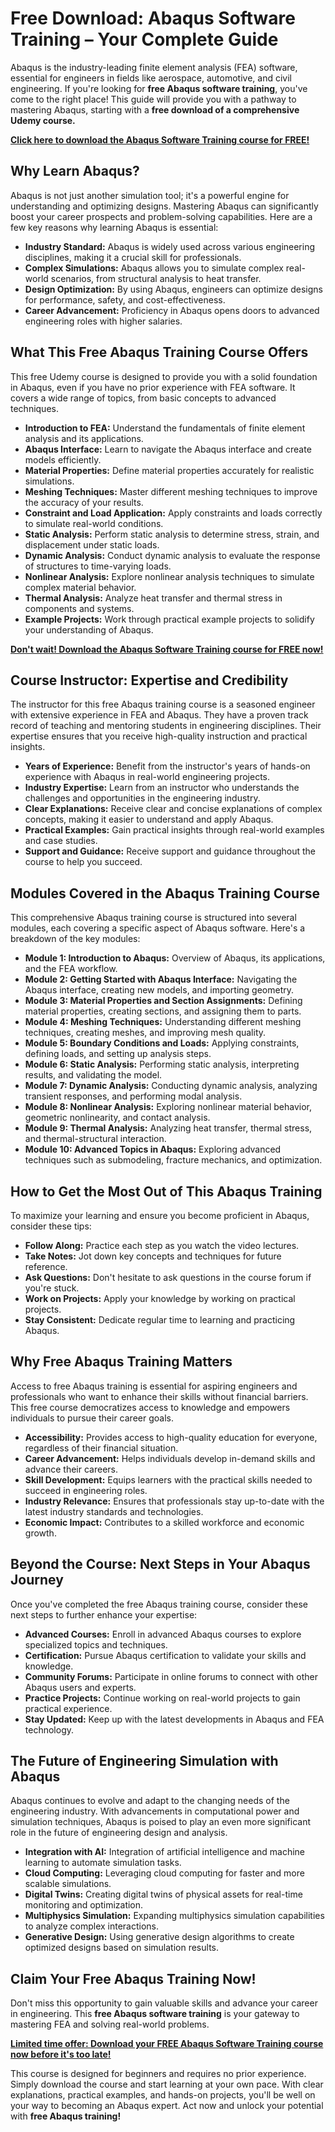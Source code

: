 # Free Download: Abaqus Software Training – Your Complete Guide

Abaqus is the industry-leading finite element analysis (FEA) software, essential for engineers in fields like aerospace, automotive, and civil engineering. If you're looking for **free Abaqus software training**, you've come to the right place! This guide will provide you with a pathway to mastering Abaqus, starting with a **free download of a comprehensive Udemy course.**

[**Click here to download the Abaqus Software Training course for FREE!**](https://udemywork.com/abaqus-software-training)

## Why Learn Abaqus?

Abaqus is not just another simulation tool; it's a powerful engine for understanding and optimizing designs. Mastering Abaqus can significantly boost your career prospects and problem-solving capabilities. Here are a few key reasons why learning Abaqus is essential:

*   **Industry Standard:** Abaqus is widely used across various engineering disciplines, making it a crucial skill for professionals.
*   **Complex Simulations:** Abaqus allows you to simulate complex real-world scenarios, from structural analysis to heat transfer.
*   **Design Optimization:** By using Abaqus, engineers can optimize designs for performance, safety, and cost-effectiveness.
*   **Career Advancement:** Proficiency in Abaqus opens doors to advanced engineering roles with higher salaries.

## What This Free Abaqus Training Course Offers

This free Udemy course is designed to provide you with a solid foundation in Abaqus, even if you have no prior experience with FEA software. It covers a wide range of topics, from basic concepts to advanced techniques.

*   **Introduction to FEA:** Understand the fundamentals of finite element analysis and its applications.
*   **Abaqus Interface:** Learn to navigate the Abaqus interface and create models efficiently.
*   **Material Properties:** Define material properties accurately for realistic simulations.
*   **Meshing Techniques:** Master different meshing techniques to improve the accuracy of your results.
*   **Constraint and Load Application:** Apply constraints and loads correctly to simulate real-world conditions.
*   **Static Analysis:** Perform static analysis to determine stress, strain, and displacement under static loads.
*   **Dynamic Analysis:** Conduct dynamic analysis to evaluate the response of structures to time-varying loads.
*   **Nonlinear Analysis:** Explore nonlinear analysis techniques to simulate complex material behavior.
*   **Thermal Analysis:** Analyze heat transfer and thermal stress in components and systems.
*   **Example Projects:** Work through practical example projects to solidify your understanding of Abaqus.

[**Don't wait! Download the Abaqus Software Training course for FREE now!**](https://udemywork.com/abaqus-software-training)

## Course Instructor: Expertise and Credibility

The instructor for this free Abaqus training course is a seasoned engineer with extensive experience in FEA and Abaqus. They have a proven track record of teaching and mentoring students in engineering disciplines. Their expertise ensures that you receive high-quality instruction and practical insights.

*   **Years of Experience:** Benefit from the instructor's years of hands-on experience with Abaqus in real-world engineering projects.
*   **Industry Expertise:** Learn from an instructor who understands the challenges and opportunities in the engineering industry.
*   **Clear Explanations:** Receive clear and concise explanations of complex concepts, making it easier to understand and apply Abaqus.
*   **Practical Examples:** Gain practical insights through real-world examples and case studies.
*   **Support and Guidance:** Receive support and guidance throughout the course to help you succeed.

## Modules Covered in the Abaqus Training Course

This comprehensive Abaqus training course is structured into several modules, each covering a specific aspect of Abaqus software. Here's a breakdown of the key modules:

*   **Module 1: Introduction to Abaqus:** Overview of Abaqus, its applications, and the FEA workflow.
*   **Module 2: Getting Started with Abaqus Interface:** Navigating the Abaqus interface, creating new models, and importing geometry.
*   **Module 3: Material Properties and Section Assignments:** Defining material properties, creating sections, and assigning them to parts.
*   **Module 4: Meshing Techniques:** Understanding different meshing techniques, creating meshes, and improving mesh quality.
*   **Module 5: Boundary Conditions and Loads:** Applying constraints, defining loads, and setting up analysis steps.
*   **Module 6: Static Analysis:** Performing static analysis, interpreting results, and validating the model.
*   **Module 7: Dynamic Analysis:** Conducting dynamic analysis, analyzing transient responses, and performing modal analysis.
*   **Module 8: Nonlinear Analysis:** Exploring nonlinear material behavior, geometric nonlinearity, and contact analysis.
*   **Module 9: Thermal Analysis:** Analyzing heat transfer, thermal stress, and thermal-structural interaction.
*   **Module 10: Advanced Topics in Abaqus:** Exploring advanced techniques such as submodeling, fracture mechanics, and optimization.

## How to Get the Most Out of This Abaqus Training

To maximize your learning and ensure you become proficient in Abaqus, consider these tips:

*   **Follow Along:** Practice each step as you watch the video lectures.
*   **Take Notes:** Jot down key concepts and techniques for future reference.
*   **Ask Questions:** Don't hesitate to ask questions in the course forum if you're stuck.
*   **Work on Projects:** Apply your knowledge by working on practical projects.
*   **Stay Consistent:** Dedicate regular time to learning and practicing Abaqus.

## Why Free Abaqus Training Matters

Access to free Abaqus training is essential for aspiring engineers and professionals who want to enhance their skills without financial barriers. This free course democratizes access to knowledge and empowers individuals to pursue their career goals.

*   **Accessibility:** Provides access to high-quality education for everyone, regardless of their financial situation.
*   **Career Advancement:** Helps individuals develop in-demand skills and advance their careers.
*   **Skill Development:** Equips learners with the practical skills needed to succeed in engineering roles.
*   **Industry Relevance:** Ensures that professionals stay up-to-date with the latest industry standards and technologies.
*   **Economic Impact:** Contributes to a skilled workforce and economic growth.

## Beyond the Course: Next Steps in Your Abaqus Journey

Once you've completed the free Abaqus training course, consider these next steps to further enhance your expertise:

*   **Advanced Courses:** Enroll in advanced Abaqus courses to explore specialized topics and techniques.
*   **Certification:** Pursue Abaqus certification to validate your skills and knowledge.
*   **Community Forums:** Participate in online forums to connect with other Abaqus users and experts.
*   **Practice Projects:** Continue working on real-world projects to gain practical experience.
*   **Stay Updated:** Keep up with the latest developments in Abaqus and FEA technology.

## The Future of Engineering Simulation with Abaqus

Abaqus continues to evolve and adapt to the changing needs of the engineering industry. With advancements in computational power and simulation techniques, Abaqus is poised to play an even more significant role in the future of engineering design and analysis.

*   **Integration with AI:** Integration of artificial intelligence and machine learning to automate simulation tasks.
*   **Cloud Computing:** Leveraging cloud computing for faster and more scalable simulations.
*   **Digital Twins:** Creating digital twins of physical assets for real-time monitoring and optimization.
*   **Multiphysics Simulation:** Expanding multiphysics simulation capabilities to analyze complex interactions.
*   **Generative Design:** Using generative design algorithms to create optimized designs based on simulation results.

## Claim Your Free Abaqus Training Now!

Don't miss this opportunity to gain valuable skills and advance your career in engineering. This **free Abaqus software training** is your gateway to mastering FEA and solving real-world problems.

[**Limited time offer: Download your FREE Abaqus Software Training course now before it's too late!**](https://udemywork.com/abaqus-software-training)

This course is designed for beginners and requires no prior experience. Simply download the course and start learning at your own pace. With clear explanations, practical examples, and hands-on projects, you'll be well on your way to becoming an Abaqus expert. Act now and unlock your potential with **free Abaqus training!**
